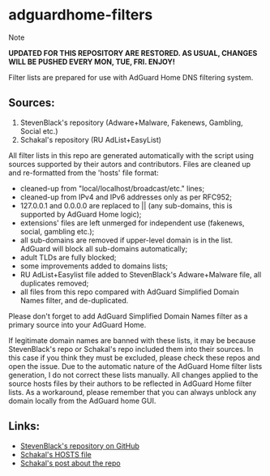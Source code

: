 # adguardhome-filters

> [!NOTE]
> **UPDATED FOR THIS REPOSITORY ARE RESTORED. AS USUAL, CHANGES WILL BE PUSHED EVERY MON, TUE, FRI. ENJOY!**

Filter lists are prepared for use with AdGuard Home DNS filtering system.

## Sources:

   1.  StevenBlack's repository (Adware+Malware, Fakenews, Gambling, Social etc.)
   2.  Schakal's repository (RU AdList+EasyList)

All filter lists in this repo are generated automatically with the script using sources supported by their autors and contributors.
Files are cleaned up and re-formatted from the 'hosts' file format:
   *  cleaned-up from "local/localhost/broadcast/etc." lines;
   *  cleaned-up from IPv4 and IPv6 addresses only as per RFC952;
   *  127.0.0.1 and 0.0.0.0 are replaced to || (any sub-domains, this is supported by AdGuard Home logic);
   *  extensions' files are left unmerged for independent use (fakenews, social, gambling etc.);
   *  all sub-domains are removed if upper-level domain is in the list. AdGuard will block all sub-domains automatically;
   *  adult TLDs are fully blocked;
   *  some improvements added to domains lists;
   *  RU AdList+Easylist file added to StevenBlack's Adware+Malware file, all duplicates removed;
   *  all files from this repo compared with AdGuard Simplified Domain Names filter, and de-duplicated.

Please don't forget to add AdGuard Simplified Domain Names filter as a primary source into your AdGuard Home.

If legitimate domain names are banned with these lists, it may be because StevenBlack's repo or Schakal's repo included them into their sources. In this case if you think they must be excluded, please check these repos and open the issue. Due to the automatic nature of the AdGuard Home filter lists generation, I do not correct these lists manually. All changes applied to the source hosts files by their authors to be reflected in AdGuard Home filter lists. 
As a workaround, please remember that you can always unblock any domain locally from the AdGuard home GUI.

## Links:

* [StevenBlack's repository on GitHub](https://github.com/StevenBlack "StevenBlack's repository on GitHub")
* [Schakal's HOSTS file](https://schakal.ru/hosts/alive_hosts.txt "Schakal's HOSTS file")
* [Schakal's post about the repo](https://4pda.to/forum/index.php?showtopic=275091&st=7980#entry89665467)
